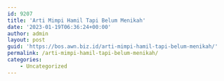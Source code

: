 ```yaml
---
id: 9207
title: 'Arti Mimpi Hamil Tapi Belum Menikah'
date: '2023-01-19T06:36:24+00:00'
author: admin
layout: post
guid: 'https://bos.awn.biz.id/arti-mimpi-hamil-tapi-belum-menikah/'
permalink: /arti-mimpi-hamil-tapi-belum-menikah/
categories:
    - Uncategorized
---
```



